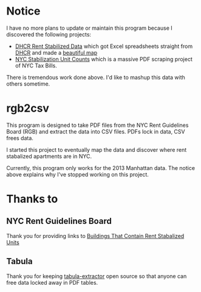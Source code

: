# Notice

I have no more plans to update or maintain this program because I discovered the following projects:

* [DHCR Rent Stabilized Data](https://github.com/clhenrick/dhcr-rent-stabilized-data) which got Excel spreadsheets straight from [DHCR](http://www.nyshcr.org/) and made a [beautiful map](https://chenrick.cartodb.com/viz/20b7c6ac-ee12-11e4-b74e-0e853d047bba/public_map)
* [NYC Stabilization Unit Counts](https://github.com/talos/nyc-stabilization-unit-counts) which is a massive PDF scraping project of NYC Tax Bills.

There is tremendous work done above. I'd like to mashup this data with others sometime.

# rgb2csv

This program is designed to take PDF files from the NYC Rent Guidelines Board (RGB) and extract the data into CSV files. PDFs lock in data, CSV frees data. 

I started this project to eventually map the data and discover where rent stabalized apartments are in NYC.

Currently, this program only works for the 2013 Manhattan data. The notice above explains why I've stopped working on this project.

# Thanks to

## NYC Rent Guidelines Board

Thank you for providing links to [Buildings That Contain Rent Stabalized Units](http://www.nycrgb.org/html/resources/zip.html)

## Tabula

Thank you for keeping [tabula-extractor](https://github.com/tabulapdf/tabula-extractor) open source so that anyone can free data locked away in PDF tables.